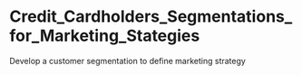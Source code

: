 # Credit_Cardholders_Segmentations_for_Marketing_Stategies
Develop a customer segmentation to define marketing strategy
